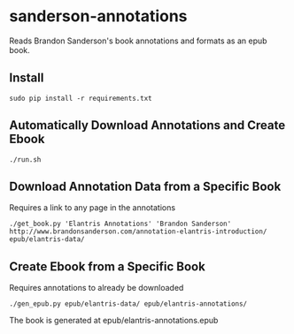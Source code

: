 sanderson-annotations
=====================

Reads Brandon Sanderson's book annotations and formats as an epub book.


Install
-------
    sudo pip install -r requirements.txt


Automatically Download Annotations and Create Ebook
---------------------------------------------------
    ./run.sh


Download Annotation Data from a Specific Book
---------------------------------------------
Requires a link to any page in the annotations

    ./get_book.py 'Elantris Annotations' 'Brandon Sanderson' http://www.brandonsanderson.com/annotation-elantris-introduction/ epub/elantris-data/


Create Ebook from a Specific Book
---------------------------------
Requires annotations to already be downloaded

    ./gen_epub.py epub/elantris-data/ epub/elantris-annotations/

The book is generated at epub/elantris-annotations.epub

